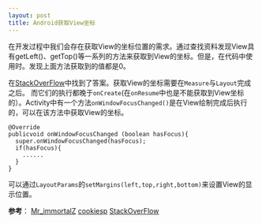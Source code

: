 ```yaml
---
layout: post
title: Android获取View坐标
---
```


在开发过程中我们会存在获取View的坐标位置的需求。通过查找资料发现View具有getLeft()、getTop()等一系列的方法来获取到View的坐标。但是，在代码中使用时。发现上面方法获取到的值都是0。

在[StackOverFlow](http://stackoverflow.com/questions/12052570/getright-getleft-gettop-returning-zero)中找到了答案。获取View的坐标需要在`Measure`与`Layout`完成之后。
而它们的执行都晚于`onCreate`(在`onResume`中也是不能获取到View坐标的）。Activity中有一个方法`onWindowFocusChanged()`是在View绘制完成后执行的，可以在该方法中获取View的坐标。

    @Override
    publicvoid onWindowFocusChanged (boolean hasFocus){
      super.onWindowFocusChanged(hasFocus);
      if(hasFocus){
    	......
      }
    }

可以通过`LayoutParams`的`setMargins(left,top,right,bottom)`来设置View的显示位置。


**参考**：
[Mr_immortalZ](http://blog.csdn.net/mr_immortalz/article/details/51168278)
[cookiesp](http://cookiesp.pixnet.net/blog/post/96269514)
[StackOverFlow](http://stackoverflow.com/questions/12052570/getright-getleft-gettop-returning-zero)


